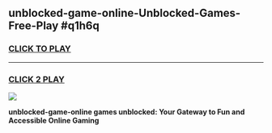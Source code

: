
## unblocked-game-online-Unblocked-Games-Free-Play #q1h6q
<h3>
<a href="https://us.freeplayer.one?title=unblocked-game-online&ref=9M">CLICK TO PLAY</a></h3>
<hr>

<h3>
<a href="https://us.freeplayer.one?title=unblocked-game-online&ref=9M">CLICK 2 PLAY</a>
  
</h3>

<a href="https://us.freeplayer.one?title=unblocked-game-online&ref=9M"><img src="https://clearcache.store/games.png"></a>


**unblocked-game-online games unblocked: Your Gateway to Fun and Accessible Online Gaming**
